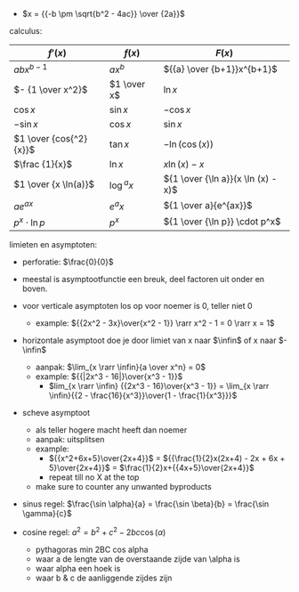 - $x = {{-b \pm \sqrt{b^2 - 4ac}} \over {2a}}$

calculus:

$f'(x)$ | $f(x)$ | $F(x)$
------|------|-----
$abx^{b-1}$ | $ax^b$ | ${{a} \over {b+1}}x^{b+1}$
$- {1 \over x^2}$ | $1 \over x$ | $\ln x$
$\cos x$ | $\sin x$ | $- \cos x$
$- \sin x$ | $\cos x$ | $\sin x$
$1 \over {cos{^2}{x}}$ | $\tan x$ | $-\ln (\cos (x))$
$\frac {1}{x}$ | $\ln x$ | $x \ln (x) - x$
$1 \over {x \ln(a)}$ | $\log{^a}{x}$ | ${1 \over {\ln a}}(x \ln (x) - x)$
$ae^{ax}$ | $e^ax$ | ${1 \over a}{e^{ax}}$
$p^x \cdot \ln p$ | $p^x$ | ${1 \over {\ln p}} \cdot p^x$


limieten en asymptoten:  
- perforatie: $\frac{0}{0}$
- meestal is asymptootfunctie een breuk, deel factoren uit onder en boven. 
- voor verticale asymptoten los op voor noemer is 0, teller niet 0
   - example: ${{2x^2 - 3x}\over{x^2 - 1}} \rarr x^2 - 1 = 0 \rarr x = 1$
- horizontale asymptoot doe je door limiet van x naar $\infin$ of x naar $-\infin$
   - aanpak: $\lim_{x \rarr \infin}{a \over x^n} = 0$
   - example: ${{|2x^3 - 16|}\over{x^3 - 1}}$
      - $lim_{x \rarr \infin} {{2x^3 - 16}\over{x^3 - 1}} = \lim_{x \rarr \infin}{{2 - \frac{16}{x^3}}\over{1 - \frac{1}{x^3}}}$
- scheve asymptoot
   - als teller hogere macht heeft dan noemer 
   - aanpak: uitsplitsen
   - example:
      - ${{x^2+6x+5}\over{2x+4}}$ = ${{\frac{1}{2}x(2x+4) - 2x + 6x + 5}\over{2x+4}}$ = $\frac{1}{2}x+{{4x+5}\over{2x+4}}$
      - repeat till no X at the top
   - make sure to counter any unwanted byproducts

- sinus regel: $\frac{\sin \alpha}{a} = \frac{\sin \beta}{b} = \frac{\sin \gamma}{c}$
- cosine regel: $a^2 = b^2 + c^2 -2bc \cos(\alpha)$
   - pythagoras min 2BC cos alpha
   - waar a de lengte van de overstaande zijde van \alpha is
   - waar alpha een hoek is
   - waar b & c de aanliggende zijdes zijn
